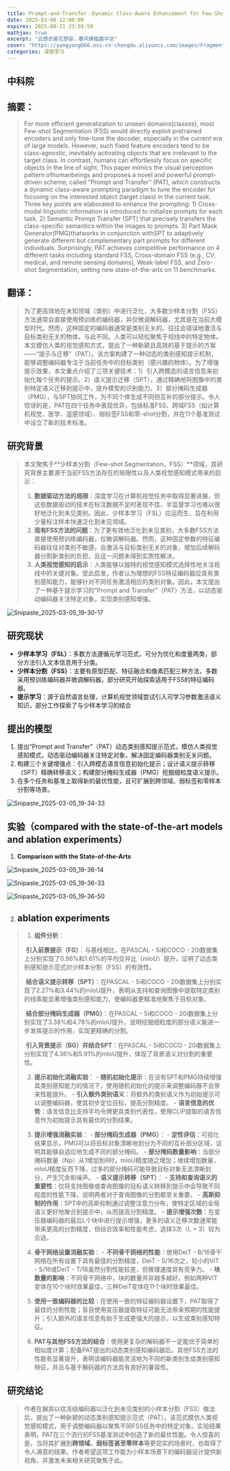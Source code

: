 ```yaml
---
title: Prompt-and-Transfer：Dynamic Class-Aware Enhancement for Few-Shot Segmentation
date: 2025-03-08 12:00:00
expires: 2025-08-21 23:59:59
mathjax: true
excerpt: "云想衣裳花想容，春风拂槛露华浓"
cover: "https://yangyang666.oss-cn-chengdu.aliyuncs.com/images/Fragment_7_4k_a51f7.jpg"
categories: 深度学习
---
```


## 中科院



## **摘要：**

> For more efficient generalization to unseen domains(classes), most Few-shot Segmentation (FSS) would directly exploit pretrained encoders and only fine-tune the decoder, especially in the current era of large models. However, such fixed feature
> encoders tend to be class-agnostic, inevitably activating objects that are irrelevant to the target class. In contrast, humans can
> effortlessly focus on specific objects in the line of sight. This paper mimics the visual perception pattern ofhumanbeings and proposes a novel and powerful prompt-driven scheme, called “Prompt and Transfer” (PAT), which constructs a dynamic class-aware prompting paradigm to tune the encoder for focusing on the interested object (target class) in the current task. Three key points are elaborated to enhance the prompting: 1) Cross-modal linguistic information is introduced to initialize prompts for each task. 2) Semantic Prompt Transfer (SPT) that precisely transfers the class-specific semantics within the images to prompts. 3) Part Mask Generator(PMG)thatworks in conjunction withSPT to adaptively generate different but complementary part prompts for different individuals. Surprisingly, PAT achieves competitive performance on 4 different tasks including standard FSS, Cross-domain FSS (e.g., CV, medical, and remote sensing domains), Weak-label FSS, and Zero-shot Segmentation, setting new state-of-the-arts on 11 benchmarks.



## **翻译：**



> 为了更高效地在未知领域（类别）中进行泛化，大多数少样本分割（FSS）方法通常会直接使用预训练的编码器，并仅微调解码器，尤其是在当前大模型时代。然而，这种固定的编码器通常是类别无关的，往往会错误地激活与目标类别无关的物体。与此不同，人类可以轻松聚焦于视线中的特定物体。本文模仿人类的视觉感知方式，提出了一种新颖且高效的基于提示的方案——“提示与迁移”（PAT）。该方案构建了一种动态的类别感知提示机制，能够调整编码器专注于当前任务中的目标类别（感兴趣的物体）。为了增强提示效果，本文重点介绍了三项关键技术：1）引入跨模态的语言信息来初始化每个任务的提示。2）语义提示迁移（SPT），通过精确地将图像中的类别特定语义迁移到提示中，提升模型的识别能力。3）部分掩码生成器（PMG），与SPT协同工作，为不同个体生成不同但互补的部分提示。令人惊讶的是，PAT在四个任务中表现优异，包括标准FSS、跨域FSS（如计算机视觉、医学、遥感领域）、弱标签FSS和零-shot分割，并在11个基准测试中设立了新的技术标准。





## **研究背景**

>本文聚焦于**少样本分割（Few-shot Segmentation，FSS）**领域，其研究背景主要源于当前FSS方法存在的局限性以及人类视觉感知模式带来的启示： 
>
>1. **数据驱动方法的局限**：深度学习在计算机视觉任务中取得显著进展，但这些数据驱动的技术在标注数据不足时表现不佳，半监督学习也难以很好地泛化到未见类别。因此，少样本学习（FSL）应运而生，旨在利用少量标注样本快速泛化到未见领域。 
>2. **现有FSS方法的问题**：为了更有效地泛化到未见类别，大多数FSS方法直接使用预训练编码器，仅微调解码器。然而，这种固定参数的特征编码器往往对类别不敏感，会激活与目标类别无关的对象，增加后续解码器分割新类别的负担，且这一问题未得到实质性解决。 
>3. **人类视觉感知的启示**：人类能够以独特的视觉感知模式选择性地关注视线中的关键对象。受此启发，作者认为理想的FSS特征编码器应具有类别感知能力，能够针对不同任务激活相应的类别对象。因此，本文提出了一种基于提示学习的“Prompt and Transfer”（PAT）方法，以动态驱动编码器关注特定对象，实现类别感知增强。 

![Snipaste_2025-03-05_19-30-17](https://yangyang666.oss-cn-chengdu.aliyuncs.com/images/Snipaste_2025-03-05_19-30-17.png)



## **研究现状**

- **少样本学习（FSL）**：多数方法遵循元学习范式，可分为优化和度量两类，部分方法引入文本信息用于分类。
- **少样本分割（FSS）**：主要有原型匹配、特征融合和像素匹配三种方法，多数采用预训练编码器并微调解码器。部分研究开始探索适用于FSS的特征编码器。
- **提示学习**：源于自然语言处理，计算机视觉领域尝试引入可学习参数激活语义知识，部分工作探索了与少样本学习的结合





## **提出的模型**

1. 提出“Prompt and Transfer”（PAT）动态类别感知提示范式，模仿人类视觉感知模式，动态驱动编码器关注特定对象，解决固定编码器类别无关问题。 
2. 构建三个关键增强点：引入跨模态语言信息初始化提示；设计语义提示转移（SPT）精确转移语义；构建部分掩码生成器（PMG）挖掘细粒度语义提示。 
3. 在多个任务和基准上取得新的最优性能，且可扩展到跨领域、弱标签和零样本分割等场景。 

![Snipaste_2025-03-05_19-34-33](https://yangyang666.oss-cn-chengdu.aliyuncs.com/images/Snipaste_2025-03-05_19-34-33.png)







## **实验（compared with the state-of-the-art models and ablation experiments）**



1. **Comparison with the State-of-the-Arts**

![Snipaste_2025-03-05_19-36-14](https://yangyang666.oss-cn-chengdu.aliyuncs.com/images/Snipaste_2025-03-05_19-36-14.png)



![Snipaste_2025-03-05_19-36-33](https://yangyang666.oss-cn-chengdu.aliyuncs.com/images/Snipaste_2025-03-05_19-36-33.png)



![Snipaste_2025-03-05_19-36-50](https://yangyang666.oss-cn-chengdu.aliyuncs.com/images/Snipaste_2025-03-05_19-36-50.png)



2. ## **ablation experiments** 

> 1.  **组件分析**：    
>
>    ​         **引入前景提示（FG）**：与基线相比，在PASCAL - 5i和COCO - 20i数据集上分别实现了0.96%和1.61%的平均交并比（mIoU）提升，证明了动态类别感知提示范式对少样本分割（FSS）的有效性。    
>
>    ​            **结合语义提示转移（SPT）**：在PASCAL - 5i和COCO - 20i数据集上分别实现了2.27%和3.44%的mIoU提升，表明从支持和查询图像中提取特定类别的线索能显著增强类别感知能力，使编码器更精准地聚焦于目标对象。    
>
>    ​          **结合部分掩码生成器（PMG）**：在PASCAL - 5i和COCO - 20i数据集上分别实现了3.38%和4.78%的mIoU提升，说明挖掘细粒度的部分语义能进一步发挥提示的作用，实现更精确的分割。    
>
>    ​        **引入背景提示（BG）并结合SPT**：在PASCAL - 5i和COCO - 20i数据集上分别实现了4.36%和5.91%的mIoU提升，体现了背景语义对分割的重要性。 
>
>    
>
> 2.  **提示初始化消融实验**：    - **随机初始化提示**：在没有SPT和PMG持续增强其类别感知能力的情况下，使用随机初始化的提示来调整编码器不会带来性能提升。    - **引入额外类别语义**：将额外的类别语义作为初始提示可以调整编码器，使其初步定位目标，提高分割精度。    - **语言信息的优势**：语言信息比支持平均令牌更具类别代表性，使用CLIP提取的语言信息作为初始提示具有最优的分割结果。 
>
> 3.  **提示增强消融实验**：    - **部分掩码生成器（PMG）**：        - **定性评估**：可视化结果显示，PMG可以将目标对象清晰地划分为不同的互补部分区域，证明其能够自适应地生成不同的部分掩码。        - **部分掩码数量影响**：当部分掩码数量（Np）从1增加到8时，mIoU精度随之增加；继续增加数量，mIoU精度反而下降，过多的部分掩码可能导致目标对象无法清晰划分，产生冗余和噪声。    - **语义提示转移（SPT）**：        - **支持和查询语义的重要性**：仅将支持图像或查询图像的目标语义转移到提示中会导致不同程度的性能下降，说明两者对于查询图像的分割都至关重要。        - **高斯抑制的作用**：SPT中的高斯抑制通过调整注意力分布，使特定区域的全局语义更好地聚合到提示中，从而提高分割精度。    - **提示增强次数**：在变压器编码器的最后L个块中进行提示增强，更多的语义迁移次数通常能带来更高的分割精度，但综合效率和性能考虑，选择3次（L = 3）较为合适。
>
> 4.  **骨干网络设置消融实验**：    - **不同骨干网络的性能**：使用DeiT - B/16骨干网络在所有设置下具有最佳的分割精度，DeiT - S/16次之，较小的ViT - S/16或DeiT - T/16虽然分割性能较差，但推理速度具有竞争力。    - **块数量的影响**：不同骨干网络中，块的数量并非越多越好，例如两种ViT变体在10个块时效果最佳，三种DeiT变体在11个块时效果最佳。 
>
> 5.  **使用一致编码器的比较**：在使用一致的特征编码器设置下，PAT取得了最佳的分割性能；盲目使用变压器提取特征可能无法带来预期的性能提升；引入额外的语言信息有助于生成更强大的提示，以生成类别感知特征。
>
> 6.  **PAT与其他FSS方法的结合**：使用更复杂的解码器不一定能优于简单的相似度计算；配备PAT提出的动态类别感知编码器后，其他FSS方法的性能有显著提升，表明该编码器能灵活地为不同的新类别生成类别感知特征，并且与基于解码器的方法具有良好的兼容性。 



## **研究结论**

>作者在摒弃以往冻结编码器以泛化到未见类别的小样本分割（FSS）做法后，提出了一种新颖的动态类别感知提示范式（PAT）。该范式模仿人类视觉感知模式，用于调整编码器以聚焦不同FSS任务中的特定对象。实验结果表明，PAT在三个流行的FSS基准测试中创造了新的最优性能。令人惊喜的是，当将其扩展到**跨领域、弱标签甚至零样本**等更现实的场景时，也取得了令人满意的结果。作者希望这项工作能为小样本场景下的编码器设计提供新视角，并激发未来相关研究聚焦于此。 















